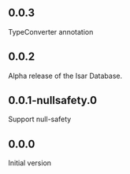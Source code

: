 ## 0.0.3
TypeConverter annotation

## 0.0.2
Alpha release of the Isar Database.

## 0.0.1-nullsafety.0
Support null-safety

## 0.0.0
Initial version